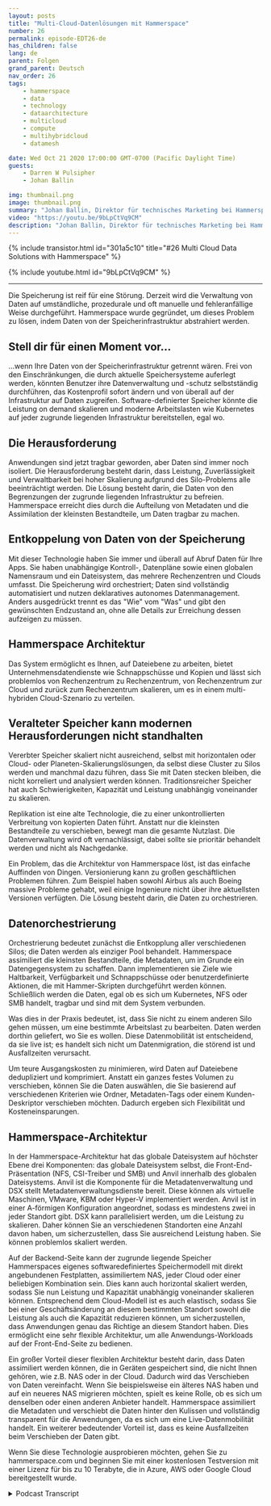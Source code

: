 ```yaml
---
layout: posts
title: "Multi-Cloud-Datenlösungen mit Hammerspace"
number: 26
permalink: episode-EDT26-de
has_children: false
lang: de
parent: Folgen
grand_parent: Deutsch
nav_order: 26
tags:
    - hammerspace
    - data
    - technology
    - dataarchitecture
    - multicloud
    - compute
    - multihybridcloud
    - datamesh

date: Wed Oct 21 2020 17:00:00 GMT-0700 (Pacific Daylight Time)
guests:
    - Darren W Pulsipher
    - Johan Ballin

img: thumbnail.png
image: thumbnail.png
summary: "Johan Ballin, Direktor für technisches Marketing bei Hammerspace, und Darren Pulsipher, Chief Solution Architect für den öffentlichen Sektor bei Intel, diskutieren Hammerspaces Hybrid-Cloud-Technologie, die Daten von der Speicherinfrastruktur entkoppelt und Datenträgheit und Leistung ermöglicht."
video: "https://youtu.be/9bLpCtVq9CM"
description: "Johan Ballin, Direktor für technisches Marketing bei Hammerspace, und Darren Pulsipher, Chief Solution Architect für den öffentlichen Sektor bei Intel, diskutieren Hammerspaces Hybrid-Cloud-Technologie, die Daten von der Speicherinfrastruktur entkoppelt und Datenträgheit und Leistung ermöglicht."
---
```


<div>
{% include transistor.html id="301a5c10" title="#26 Multi Cloud Data Solutions with Hammerspace" %}

{% include youtube.html id="9bLpCtVq9CM" %}
</div>

---

Die Speicherung ist reif für eine Störung. Derzeit wird die Verwaltung von Daten auf umständliche, prozedurale und oft manuelle und fehleranfällige Weise durchgeführt. Hammerspace wurde gegründet, um dieses Problem zu lösen, indem Daten von der Speicherinfrastruktur abstrahiert werden.

## Stell dir für einen Moment vor...

…wenn Ihre Daten von der Speicherinfrastruktur getrennt wären. Frei von den Einschränkungen, die durch aktuelle Speichersysteme auferlegt werden, könnten Benutzer ihre Datenverwaltung und -schutz selbstständig durchführen, das Kostenprofil sofort ändern und von überall auf der Infrastruktur auf Daten zugreifen. Software-definierter Speicher könnte die Leistung on demand skalieren und moderne Arbeitslasten wie Kubernetes auf jeder zugrunde liegenden Infrastruktur bereitstellen, egal wo.

## Die Herausforderung

Anwendungen sind jetzt tragbar geworden, aber Daten sind immer noch isoliert. Die Herausforderung besteht darin, dass Leistung, Zuverlässigkeit und Verwaltbarkeit bei hoher Skalierung aufgrund des Silo-Problems alle beeinträchtigt werden. Die Lösung besteht darin, die Daten von den Begrenzungen der zugrunde liegenden Infrastruktur zu befreien. Hammerspace erreicht dies durch die Aufteilung von Metadaten und die Assimilation der kleinsten Bestandteile, um Daten tragbar zu machen.

## Entkoppelung von Daten von der Speicherung

Mit dieser Technologie haben Sie immer und überall auf Abruf Daten für Ihre Apps. Sie haben unabhängige Kontroll-, Datenpläne sowie einen globalen Namensraum und ein Dateisystem, das mehrere Rechenzentren und Clouds umfasst. Die Speicherung wird orchestriert; Daten sind vollständig automatisiert und nutzen deklaratives autonomes Datenmanagement. Anders ausgedrückt trennt es das "Wie" vom "Was" und gibt den gewünschten Endzustand an, ohne alle Details zur Erreichung dessen aufzeigen zu müssen.

## Hammerspace Architektur

Das System ermöglicht es Ihnen, auf Dateiebene zu arbeiten, bietet Unternehmensdatendienste wie Schnappschüsse und Kopien und lässt sich problemlos von Rechenzentrum zu Rechenzentrum, von Rechenzentrum zur Cloud und zurück zum Rechenzentrum skalieren, um es in einem multi-hybriden Cloud-Szenario zu verteilen.

## Veralteter Speicher kann modernen Herausforderungen nicht standhalten

Vererbter Speicher skaliert nicht ausreichend, selbst mit horizontalen oder Cloud- oder Planeten-Skalierungslösungen, da selbst diese Cluster zu Silos werden und manchmal dazu führen, dass Sie mit Daten stecken bleiben, die nicht korreliert und analysiert werden können. Traditionsreicher Speicher hat auch Schwierigkeiten, Kapazität und Leistung unabhängig voneinander zu skalieren.

Replikation ist eine alte Technologie, die zu einer unkontrollierten Verbreitung von kopierten Daten führt. Anstatt nur die kleinsten Bestandteile zu verschieben, bewegt man die gesamte Nutzlast. Die Datenverwaltung wird oft vernachlässigt, dabei sollte sie prioritär behandelt werden und nicht als Nachgedanke.

Ein Problem, das die Architektur von Hammerspace löst, ist das einfache Auffinden von Dingen. Versionierung kann zu großen geschäftlichen Problemen führen. Zum Beispiel haben sowohl Airbus als auch Boeing massive Probleme gehabt, weil einige Ingenieure nicht über ihre aktuellsten Versionen verfügten. Die Lösung besteht darin, die Daten zu orchestrieren.

## Datenorchestrierung

Orchestrierung bedeutet zunächst die Entkopplung aller verschiedenen Silos; die Daten werden als einziger Pool behandelt. Hammerspace assimiliert die kleinsten Bestandteile, die Metadaten, um im Grunde ein Datengegensystem zu schaffen. Dann implementieren sie Ziele wie Haltbarkeit, Verfügbarkeit und Schnappschüsse oder benutzerdefinierte Aktionen, die mit Hammer-Skripten durchgeführt werden können. Schließlich werden die Daten, egal ob es sich um Kubernetes, NFS oder SMB handelt, tragbar und sind mit dem System verbunden.

Was dies in der Praxis bedeutet, ist, dass Sie nicht zu einem anderen Silo gehen müssen, um eine bestimmte Arbeitslast zu bearbeiten. Daten werden dorthin geliefert, wo Sie es wollen. Diese Datenmobilität ist entscheidend, da sie live ist; es handelt sich nicht um Datenmigration, die störend ist und Ausfallzeiten verursacht.

Um teure Ausgangskosten zu minimieren, wird Daten auf Dateiebene dedupliziert und komprimiert. Anstatt ein ganzes festes Volumen zu verschieben, können Sie die Daten auswählen, die Sie basierend auf verschiedenen Kriterien wie Ordner, Metadaten-Tags oder einem Kunden-Deskriptor verschieben möchten. Dadurch ergeben sich Flexibilität und Kosteneinsparungen.

## Hammerspace-Architektur

In der Hammerspace-Architektur hat das globale Dateisystem auf höchster Ebene drei Komponenten: das globale Dateisystem selbst, die Front-End-Präsentation (NFS, CSI-Treiber und SMB) und Anvil innerhalb des globalen Dateisystems. Anvil ist die Komponente für die Metadatenverwaltung und DSX stellt Metadatenverwaltungsdienste bereit. Diese können als virtuelle Maschinen, VMware, KBM oder Hyper-V implementiert werden. Anvil ist in einer A-förmigen Konfiguration angeordnet, sodass es mindestens zwei in jeder Standort gibt. DSX kann parallelisiert werden, um die Leistung zu skalieren. Daher können Sie an verschiedenen Standorten eine Anzahl davon haben, um sicherzustellen, dass Sie ausreichend Leistung haben. Sie können problemlos skaliert werden.

Auf der Backend-Seite kann der zugrunde liegende Speicher Hammerspaces eigenes softwaredefiniertes Speichermodell mit direkt angebundenen Festplatten, assimiliertem NAS, jeder Cloud oder einer beliebigen Kombination sein. Dies kann auch horizontal skaliert werden, sodass Sie nun Leistung und Kapazität unabhängig voneinander skalieren können. Entsprechend dem Cloud-Modell ist es auch elastisch, sodass Sie bei einer Geschäftsänderung an diesem bestimmten Standort sowohl die Leistung als auch die Kapazität reduzieren können, um sicherzustellen, dass Anwendungen genau das Richtige an diesem Standort haben. Dies ermöglicht eine sehr flexible Architektur, um alle Anwendungs-Workloads auf der Front-End-Seite zu bedienen.

Ein großer Vorteil dieser flexiblen Architektur besteht darin, dass Daten assimiliert werden können, die in Geräten gespeichert sind, die nicht Ihnen gehören, wie z.B. NAS oder in der Cloud. Dadurch wird das Verschieben von Daten vereinfacht. Wenn Sie beispielsweise ein älteres NAS haben und auf ein neueres NAS migrieren möchten, spielt es keine Rolle, ob es sich um denselben oder einen anderen Anbieter handelt. Hammerspace assimiliert die Metadaten und verschiebt die Daten hinter den Kulissen und vollständig transparent für die Anwendungen, da es sich um eine Live-Datenmobilität handelt. Ein weiterer bedeutender Vorteil ist, dass es keine Ausfallzeiten beim Verschieben der Daten gibt.

Wenn Sie diese Technologie ausprobieren möchten, gehen Sie zu hammerspace.com und beginnen Sie mit einer kostenlosen Testversion mit einer Lizenz für bis zu 10 Terabyte, die in Azure, AWS oder Google Cloud bereitgestellt wurde.



<details>
<summary> Podcast Transcript </summary>

<p></p>

</details>
